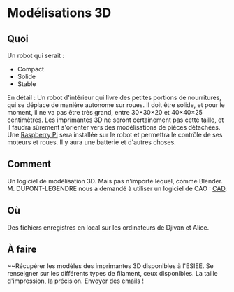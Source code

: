 # Modélisations 3D
## Quoi 
Un robot qui serait : 
- Compact 
- Solide 
- Stable 

En détail : 
Un robot d'intérieur qui livre des petites portions de nourritures, qui se déplace de manière autonome sur roues. Il doit être solide, et pour le moment, il ne va pas être très grand, entre 30×30×20 et 40×40×25 centimètres. 
Les imprimantes 3D ne seront certainement pas cette taille, et il faudra sûrement s'orienter vers des modélisations de pièces détachées. 
Une [Raspberry Pi](../Guides/Raspberry%20Pi.md) sera installée sur le robot et permettra le contrôle de ses moteurs et roues. Il y aura une batterie et d'autres choses. 

## Comment 
Un logiciel de modélisation 3D. Mais pas n'importe lequel, comme Blender. M. DUPONT-LEGENDRE nous a demandé à utiliser un logiciel de CAO : [CAD](../Guides/CAD.md). 

## Où 
Des fichiers enregistrés en local sur les ordinateurs de Djivan et Alice. 

## À faire 
~~Récupérer les modèles des imprimantes 3D disponibles à l'ESIEE. 
Se renseigner sur les différents types de filament, ceux disponibles. 
La taille d'impression, la précision. 
Envoyer des emails !


